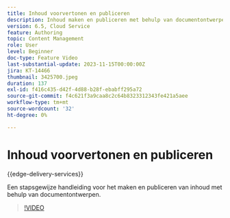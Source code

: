 ```yaml
---
title: Inhoud voorvertonen en publiceren
description: Inhoud maken en publiceren met behulp van documentontwerpen.
version: 6.5, Cloud Service
feature: Authoring
topic: Content Management
role: User
level: Beginner
doc-type: Feature Video
last-substantial-update: 2023-11-15T00:00:00Z
jira: KT-14466
thumbnail: 3425700.jpeg
duration: 137
exl-id: f416c435-d42f-4d88-b28f-ebabff295a72
source-git-commit: f4c621f3a9caa8c2c64b8323312343fe421a5aee
workflow-type: tm+mt
source-wordcount: '32'
ht-degree: 0%

---
```


# Inhoud voorvertonen en publiceren

{{edge-delivery-services}}

Een stapsgewijze handleiding voor het maken en publiceren van inhoud met behulp van documentontwerpen.

>[!VIDEO](https://video.tv.adobe.com/v/3425700/?learn=on)
